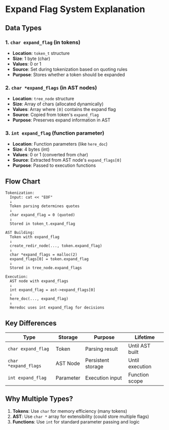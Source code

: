 # Expand Flag System Explanation

## Data Types

### 1. `char expand_flag` (in tokens)
- **Location**: `token_t` structure
- **Size**: 1 byte (char)
- **Values**: 0 or 1
- **Source**: Set during tokenization based on quoting rules
- **Purpose**: Stores whether a token should be expanded

### 2. `char *expand_flags` (in AST nodes)
- **Location**: `tree_node` structure
- **Size**: Array of chars (allocated dynamically)
- **Values**: Array where `[0]` contains the expand flag
- **Source**: Copied from token's `expand_flag`
- **Purpose**: Preserves expand information in AST

### 3. `int expand_flag` (function parameter)
- **Location**: Function parameters (like `here_doc`)
- **Size**: 4 bytes (int)
- **Values**: 0 or 1 (converted from char)
- **Source**: Extracted from AST node's `expand_flags[0]`
- **Purpose**: Passed to execution functions

## Flow Chart

```
Tokenization:
  Input: cat << "EOF"
  ↓
  Token parsing determines quotes
  ↓
  char expand_flag = 0 (quoted)
  ↓
  Stored in token_t.expand_flag

AST Building:
  Token with expand_flag
  ↓
  create_redir_node(..., token.expand_flag)
  ↓
  char *expand_flags = malloc(2)
  expand_flags[0] = token.expand_flag
  ↓
  Stored in tree_node.expand_flags

Execution:
  AST node with expand_flags
  ↓
  int expand_flag = ast->expand_flags[0]
  ↓
  here_doc(..., expand_flag)
  ↓
  Heredoc uses int expand_flag for decisions
```

## Key Differences

| Type | Storage | Purpose | Lifetime |
|------|---------|---------|----------|
| `char expand_flag` | Token | Parsing result | Until AST built |
| `char *expand_flags` | AST Node | Persistent storage | Until execution |
| `int expand_flag` | Parameter | Execution input | Function scope |

## Why Multiple Types?

1. **Tokens**: Use `char` for memory efficiency (many tokens)
2. **AST**: Use `char *` array for extensibility (could store multiple flags)
3. **Functions**: Use `int` for standard parameter passing and logic